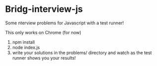 Bridg-interview-js
==================

Some nterview problems for Javascript with a test runner!

This only works on Chrome (for now)

1. npm install
2. node index.js
3. write your solutions in the problems/ directory and watch as the test runner shows you your results!

